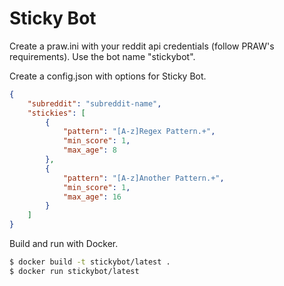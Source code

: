 # Sticky Bot

Create a praw.ini with your reddit api credentials (follow PRAW's requirements). Use the bot name "stickybot".

Create a config.json with options for Sticky Bot.

```json
{
    "subreddit": "subreddit-name",
    "stickies": [
        {
            "pattern": "[A-z]Regex Pattern.+",
            "min_score": 1,
            "max_age": 8
        },
        {
            "pattern": "[A-z]Another Pattern.+",
            "min_score": 1,
            "max_age": 16
        }
    ]
}
```

Build and run with Docker.

```bash
$ docker build -t stickybot/latest .
$ docker run stickybot/latest
```
